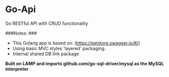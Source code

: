 # Go-Api
Go RESTful API with CRUD functionality

###Notes: ###  
- This Golang app is based on: (https://petstore.swagger.io/#/) 
- Using basic MVC styles 'layered' packaging.
- Internal shared DB link package

**Built on LAMP and imports github.com/go-sql-driver/mysql as the MySQL interpreter**
